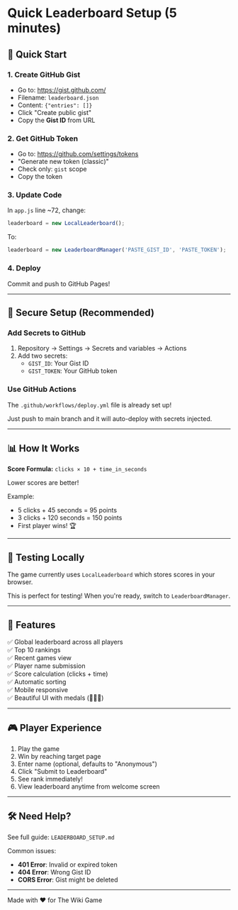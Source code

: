 # Quick Leaderboard Setup (5 minutes)

## 🚀 Quick Start

### 1. Create GitHub Gist
- Go to: https://gist.github.com/
- Filename: `leaderboard.json`
- Content: `{"entries": []}`
- Click "Create public gist"
- Copy the **Gist ID** from URL

### 2. Get GitHub Token
- Go to: https://github.com/settings/tokens
- "Generate new token (classic)"
- Check only: `gist` scope
- Copy the token

### 3. Update Code
In `app.js` line ~72, change:
```javascript
leaderboard = new LocalLeaderboard();
```
To:
```javascript
leaderboard = new LeaderboardManager('PASTE_GIST_ID', 'PASTE_TOKEN');
```

### 4. Deploy
Commit and push to GitHub Pages!

---

## 🔐 Secure Setup (Recommended)

### Add Secrets to GitHub
1. Repository → Settings → Secrets and variables → Actions
2. Add two secrets:
   - `GIST_ID`: Your Gist ID
   - `GIST_TOKEN`: Your GitHub token

### Use GitHub Actions
The `.github/workflows/deploy.yml` file is already set up!

Just push to main branch and it will auto-deploy with secrets injected.

---

## 📊 How It Works

**Score Formula:** `clicks × 10 + time_in_seconds`

Lower scores are better!

Example:
- 5 clicks + 45 seconds = 95 points
- 3 clicks + 120 seconds = 150 points
- First player wins! 🏆

---

## 🧪 Testing Locally

The game currently uses `LocalLeaderboard` which stores scores in your browser.

This is perfect for testing! When you're ready, switch to `LeaderboardManager`.

---

## 📝 Features

✅ Global leaderboard across all players  
✅ Top 10 rankings  
✅ Recent games view  
✅ Player name submission  
✅ Score calculation (clicks + time)  
✅ Automatic sorting  
✅ Mobile responsive  
✅ Beautiful UI with medals (🥇🥈🥉)  

---

## 🎮 Player Experience

1. Play the game
2. Win by reaching target page
3. Enter name (optional, defaults to "Anonymous")
4. Click "Submit to Leaderboard"
5. See rank immediately!
6. View leaderboard anytime from welcome screen

---

## 🛠️ Need Help?

See full guide: `LEADERBOARD_SETUP.md`

Common issues:
- **401 Error**: Invalid or expired token
- **404 Error**: Wrong Gist ID
- **CORS Error**: Gist might be deleted

---

Made with ❤️ for The Wiki Game
